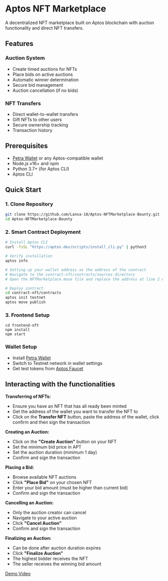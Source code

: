 # Aptos NFT Marketplace

A decentralized NFT marketplace built on Aptos blockchain with auction functionality and direct NFT transfers.

## Features

### Auction System

- Create timed auctions for NFTs
- Place bids on active auctions
- Automatic winner determination
- Secure bid management
- Auction cancellation (if no bids)

### NFT Transfers

- Direct wallet-to-wallet transfers
- Gift NFTs to other users
- Secure ownership tracking
- Transaction history

## Prerequisites

- [Petra Wallet](https://petra.app/) or any Aptos-compatible wallet
- Node.js v16+ and npm
- Python 3.7+ (for Aptos CLI)
- Aptos CLI

## Quick Start

### 1. Clone Repository

```bash
git clone https://github.com/Lansa-18/Aptos-NFTMarketplace-Bounty.git
cd Aptos-NFTMarketplace-Bounty
```

### 2. Smart Contract Deployment

```bash
# Install Aptos CLI
curl -fsSL "https://aptos.dev/scripts/install_cli.py" | python3

# Verify installation
aptos info

# Setting up your wallet address as the address of the contract
# Navigate to the contract-nft/contracts/sources directory
# Open the NFTMarketplace.move file and replace the address at line 2 with your wallet address

# Deploy contract
cd contract-nft/contracts
aptos init testnet
aptos move publish
```

### 3. Frontend Setup

```
cd frontend-nft
npm install
npm start
```

### Wallet Setup

- Install [Petra Wallet](https://chromewebstore.google.com/detail/petra-aptos-wallet/ejjladinnckdgjemekebdpeokbikhfci)
- Switch to Testnet network in wallet settings
- Get test tokens from [Aptos Faucet](https://www.aptosfaucet.com/)

## Interacting with the functionalities

**Transferring of NFTs:**

- Ensure you have an NFT that has all ready been minted
- Get the address of the wallet you want to transfer the NFT to
- Click on the **Transfer NFT** button, paste the address of the wallet, click confirm and then sign the transaction

**Creating an Auction:**

- Click on the **"Create Auction"** button on your NFT
- Set the minimum bid price in APT
- Set the auction duration (minimum 1 day)
- Confirm and sign the transaction

**Placing a Bid:**

- Browse available NFT auctions
- Click **"Place Bid"** on your chosen NFT
- Enter your bid amount (must be higher than current bid)
- Confirm and sign the transaction

**Cancelling an Auction:**

- Only the auction creator can cancel
- Navigate to your active auction
- Click **"Cancel Auction"**
- Confirm and sign the transaction

**Finalizing an Auction:**

- Can be done after auction duration expires
- Click **"Finalize Auction"**
- The highest bidder receives the NFT
- The seller receives the winning bid amount

[Demo Video](https://youtu.be/BuNjZED_Pjk)
